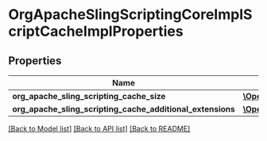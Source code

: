 # OrgApacheSlingScriptingCoreImplScriptCacheImplProperties

## Properties
Name | Type | Description | Notes
------------ | ------------- | ------------- | -------------
**org_apache_sling_scripting_cache_size** | [**\OpenAPI\Client\Model\ConfigNodePropertyInteger**](ConfigNodePropertyInteger.md) |  | [optional] 
**org_apache_sling_scripting_cache_additional_extensions** | [**\OpenAPI\Client\Model\ConfigNodePropertyArray**](ConfigNodePropertyArray.md) |  | [optional] 

[[Back to Model list]](../README.md#documentation-for-models) [[Back to API list]](../README.md#documentation-for-api-endpoints) [[Back to README]](../README.md)


